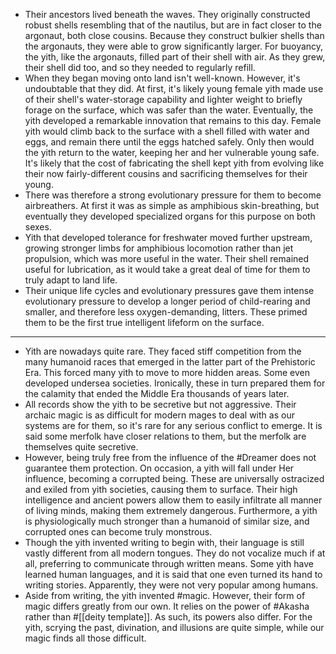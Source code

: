 - Their ancestors lived beneath the waves. They originally constructed robust shells resembling that of the nautilus, but are in fact closer to the argonaut, both close cousins. Because they construct bulkier shells than the argonauts, they were able to grow significantly larger. For buoyancy, the yith, like the argonauts, filled part of their shell with air. As they grew, their shell did too, and so they needed to regularly refill.
- When they began moving onto land isn't well-known. However, it's undoubtable that they did. At first, it's likely young female yith made use of their shell's water-storage capability and lighter weight to briefly forage on the surface, which was safer than the water. Eventually, the yith developed a remarkable innovation that remains to this day. Female yith would climb back to the surface with a shell filled with water and eggs, and remain there until the eggs hatched safely. Only then would the yith return to the water, keeping her and her vulnerable young safe. It's likely that the cost of fabricating the shell kept yith from evolving like their now fairly-different cousins and sacrificing themselves for their young.
- There was therefore a strong evolutionary pressure for them to become airbreathers. At first it was as simple as amphibious skin-breathing, but eventually they developed specialized organs for this purpose on both sexes.
- Yith that developed tolerance for freshwater moved further upstream, growing stronger limbs for amphibious locomotion rather than jet propulsion, which was more useful in the water. Their shell remained useful for lubrication, as it would take a great deal of time for them to truly adapt to land life.
- Their unique life cycles and evolutionary pressures gave them intense evolutionary pressure to develop a longer period of child-rearing and smaller, and therefore less oxygen-demanding, litters. These primed them to be the first true intelligent lifeform on the surface.
- ---
- Yith are nowadays quite rare. They faced stiff competition from the many humanoid races that emerged in the latter part of the Prehistoric Era. This forced many yith to move to more hidden areas. Some even developed undersea societies. Ironically, these in turn prepared them for the calamity that ended the Middle Era thousands of years later.
- All records show the yith to be secretive but not aggressive. Their archaic magic is as difficult for modern mages to deal with as our systems are for them, so it's rare for any serious conflict to emerge. It is said some merfolk have closer relations to them, but the merfolk are themselves quite secretive.
- However, being truly free from the influence of the #Dreamer does not guarantee them protection. On occasion, a yith will fall under Her influence, becoming a corrupted being. These are universally ostracized and exiled from yith societies, causing them to surface. Their high intelligence and ancient powers allow them to easily infiltrate all manner of living minds, making them extremely dangerous. Furthermore, a yith is physiologically much stronger than a humanoid of similar size, and corrupted ones can become truly monstrous.
- Though the yith invented writing to begin with, their language is still vastly different from all modern tongues. They do not vocalize much if at all, preferring to communicate through written means. Some yith have learned human languages, and it is said that one even turned its hand to writing stories. Apparently, they were not very popular among humans.
- Aside from writing, the yith invented #magic. However, their form of magic differs greatly from our own. It relies on the power of #Akasha rather than #[[deity template]]. As such, its powers also differ. For the yith, scrying the past, divination, and illusions are quite simple, while our magic finds all those difficult.